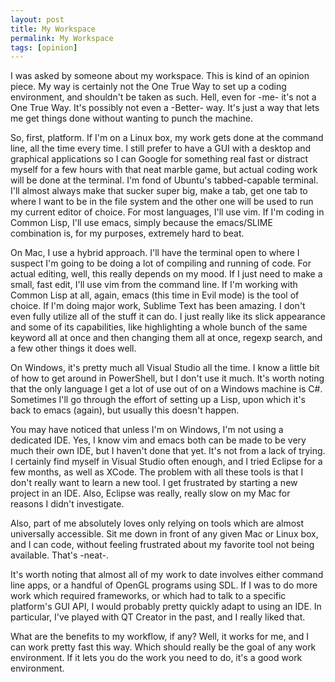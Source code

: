 ```yaml
---
layout: post
title: My Workspace
permalink: My Workspace
tags: [opinion]
---
```

I was asked by someone about my workspace. This is kind of an opinion piece. My way is certainly not the One True Way to set up a coding environment, and shouldn't be taken as such. Hell, even for -me- it's not a One True Way. It's possibly not even a -Better- way. It's just a way that lets me get things done without wanting to punch the machine.

So, first, platform. If I'm on a Linux box, my work gets done at the command line, all the time every time. I still prefer to have a GUI with a desktop and graphical applications so I can Google for something real fast or distract myself for a few hours with that neat marble game, but actual coding work will be done at the terminal. I'm fond of Ubuntu's tabbed-capable terminal. I'll almost always make that sucker super big, make a tab, get one tab to where I want to be in the file system and the other one will be used to run my current editor of choice. For most languages, I'll use vim. If I'm coding in Common Lisp, I'll use emacs, simply because the emacs/SLIME combination is, for my purposes, extremely hard to beat.

On Mac, I use a hybrid approach. I'll have the terminal open to where I suspect I'm going to be doing a lot of compiling and running of code. For actual editing, well, this really depends on my mood. If I just need to make a small, fast edit, I'll use vim from the command line. If I'm working with Common Lisp at all, again, emacs (this time in Evil mode) is the tool of choice. If I'm doing major work, Sublime Text has been amazing. I don't even fully utilize all of the stuff it can do. I just really like its slick appearance and some of its capabilities, like highlighting a whole bunch of the same keyword all at once and then changing them all at once, regexp search, and a few other things it does well.

On Windows, it's pretty much all Visual Studio all the time. I know a little bit of how to get around in PowerShell, but I don't use it much. It's worth noting that the only language I get a lot of use out of on a Windows machine is C#. Sometimes I'll go through the effort of setting up a Lisp, upon which it's back to emacs (again), but usually this doesn't happen.

You may have noticed that unless I'm on Windows, I'm not using a dedicated IDE. Yes, I know vim and emacs both can be made to be very much their own IDE, but I haven't done that yet. It's not from a lack of trying. I certainly find myself in Visual Studio often enough, and I tried Eclipse for a few months, as well as XCode. The problem with all these tools is that I don't really want to learn a new tool. I get frustrated by starting a new project in an IDE. Also, Eclipse was really, really slow on my Mac for reasons I didn't investigate.

Also, part of me absolutely loves only relying on tools which are almost universally accessible. Sit me down in front of any given Mac or Linux box, and I can code, without feeling frustrated about my favorite tool not being available. That's -neat-.

It's worth noting that almost all of my work to date involves either command line apps, or a handful of OpenGL programs using SDL. If I was to do more work which required frameworks, or which had to talk to a specific platform's GUI API, I would probably pretty quickly adapt to using an IDE. In particular, I've played with QT Creator in the past, and I really liked that.

What are the benefits to my workflow, if any? Well, it works for me, and I can work pretty fast this way. Which should really be the goal of any work environment. If it lets you do the work you need to do, it's a good work environment.
